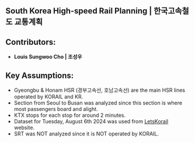 ﻿## South Korea High-speed Rail Planning | 한국고속철도 교통계획

## Contributors:
- **Louis Sungwoo Cho | 조성우**


## Key Assumptions:
- Gyeongbu & Honam HSR (경부고속선, 호남고속선) are the main HSR lines operated by KORAIL and KR.
- Section from Seoul to Busan was analyzed since this section is where most passengers board and alight.
- KTX stops for each stop for around 2 minutes.
- Dataset for Tuesday, August 6th 2024 was used from [LetsKorail](https://www.letskorail.com/ebizbf/EbizbfForeign_pr16100.do?gubun=1) website.
- SRT was NOT analyzed since it is NOT operated by KORAIL.
